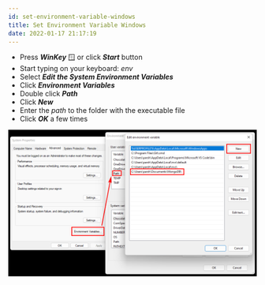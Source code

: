 ```yaml
---
id: set-environment-variable-windows
title: Set Environment Variable Windows
date: 2022-01-17 21:17:19
---
```


- Press **_WinKey_** 🪟 or click **_Start_** button
- Start typing on your keyboard: _env_
- Select **_Edit the System Environment Variables_**
- Click **_Environment Variables_**
- Double click **_Path_**
- Click **_New_**
- Enter the _path_ to the folder with the executable file
- Click **_OK_** a few times

[![Set Environment Variable Windows](set-environment-variable-windows.png)](set-environment-variable-windows.png)
